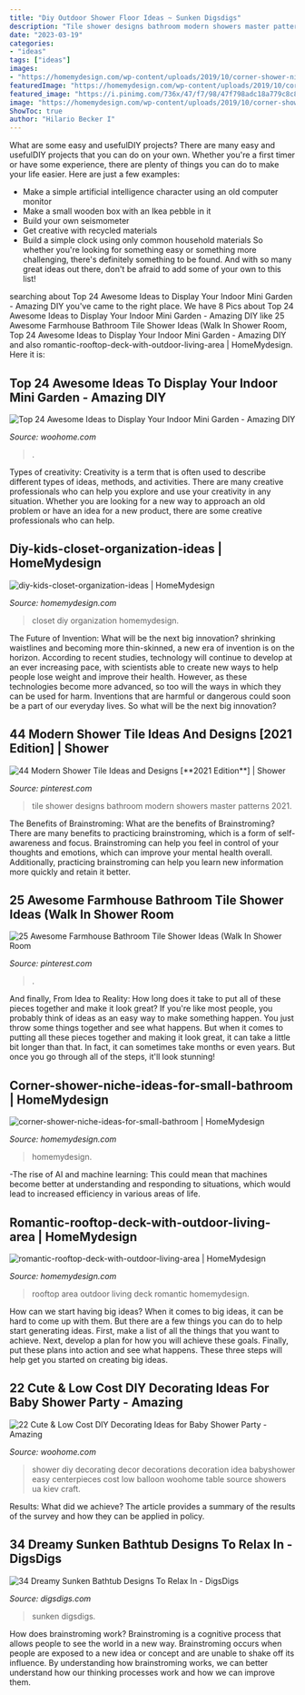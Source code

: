 ```yaml
---
title: "Diy Outdoor Shower Floor Ideas ~ Sunken Digsdigs"
description: "Tile shower designs bathroom modern showers master patterns 2021"
date: "2023-03-19"
categories:
- "ideas"
tags: ["ideas"]
images:
- "https://homemydesign.com/wp-content/uploads/2019/10/corner-shower-niche-ideas-for-small-bathroom.jpg"
featuredImage: "https://homemydesign.com/wp-content/uploads/2019/10/corner-shower-niche-ideas-for-small-bathroom.jpg"
featured_image: "https://i.pinimg.com/736x/47/f7/98/47f798adc18a779c8c81486a1fdf95c8.jpg"
image: "https://homemydesign.com/wp-content/uploads/2019/10/corner-shower-niche-ideas-for-small-bathroom.jpg"
ShowToc: true
author: "Hilario Becker I"
---
```



What are some easy and usefulDIY projects?
There are many easy and usefulDIY projects that you can do on your own. Whether you're a first timer or have some experience, there are plenty of things you can do to make your life easier. Here are just a few examples: 
- Make a simple artificial intelligence character using an old computer monitor 
- Make a small wooden box with an Ikea pebble in it 
- Build your own seismometer 
- Get creative with recycled materials 
- Build a simple clock using only common household materials 
So whether you're looking for something easy or something more challenging, there's definitely something to be found. And with so many great ideas out there, don't be afraid to add some of your own to this list!

	

		
searching about Top 24 Awesome Ideas to Display Your Indoor Mini Garden - Amazing DIY you've came to the right place. We have 8 Pics about Top 24 Awesome Ideas to Display Your Indoor Mini Garden - Amazing DIY like 25 Awesome Farmhouse Bathroom Tile Shower Ideas (Walk In Shower Room, Top 24 Awesome Ideas to Display Your Indoor Mini Garden - Amazing DIY and also romantic-rooftop-deck-with-outdoor-living-area | HomeMydesign. Here it is:
		
    
## Top 24 Awesome Ideas To Display Your Indoor Mini Garden - Amazing DIY

<img loading=lazy src="https://www.woohome.com/wp-content/uploads/2016/04/indoor-garden-projects-7.jpg" onerror="this.onerror=null;this.src='https://tse2.mm.bing.net/th?id=OIP.Jg8ZkFUgalnN1LSGhJEcLQHaPZ&amp;pid=15.1';" alt="Top 24 Awesome Ideas to Display Your Indoor Mini Garden - Amazing DIY">

_Source: woohome.com_

>. 

	

Types of creativity:
Creativity is a term that is often used to describe different types of ideas, methods, and activities. There are many creative professionals who can help you explore and use your creativity in any situation. Whether you are looking for a new way to approach an old problem or have an idea for a new product, there are some creative professionals who can help.

    
## Diy-kids-closet-organization-ideas | HomeMydesign

<img loading=lazy src="https://homemydesign.com/wp-content/uploads/2015/12/diy-kids-closet-organization-ideas.jpg" onerror="this.onerror=null;this.src='https://tse4.mm.bing.net/th?id=OIP.yYpspr1RetT4Sd-WcwkpkAHaLH&amp;pid=15.1';" alt="diy-kids-closet-organization-ideas | HomeMydesign">

_Source: homemydesign.com_

>closet diy organization homemydesign. 

	

The Future of Invention: What will be the next big innovation?
shrinking waistlines and becoming more thin-skinned, a new era of invention is on the horizon. According to recent studies, technology will continue to develop at an ever increasing pace, with scientists able to create new ways to help people lose weight and improve their health. 
However, as these technologies become more advanced, so too will the ways in which they can be used for harm. Inventions that are harmful or dangerous could soon be a part of our everyday lives. So what will be the next big innovation?

    
## 44 Modern Shower Tile Ideas And Designs [**2021 Edition**] | Shower

<img loading=lazy src="https://i.pinimg.com/736x/54/da/a6/54daa69a02e2966661dff21c22ec9ef8.jpg" onerror="this.onerror=null;this.src='https://tse3.mm.bing.net/th?id=OIP.vK5CgcudMDe2ASAtIfUKdQHaLH&amp;pid=15.1';" alt="44 Modern Shower Tile Ideas and Designs [**2021 Edition**] | Shower">

_Source: pinterest.com_

>tile shower designs bathroom modern showers master patterns 2021. 

	

The Benefits of Brainstroming: What are the benefits of Brainstroming?
There are many benefits to practicing brainstroming, which is a form of self-awareness and focus. Brainstroming can help you feel in control of your thoughts and emotions, which can improve your mental health overall. Additionally, practicing brainstroming can help you learn new information more quickly and retain it better.

    
## 25 Awesome Farmhouse Bathroom Tile Shower Ideas (Walk In Shower Room

<img loading=lazy src="https://i.pinimg.com/736x/47/f7/98/47f798adc18a779c8c81486a1fdf95c8.jpg" onerror="this.onerror=null;this.src='https://tse1.mm.bing.net/th?id=OIP.KU5FwvYR4ZW_A8tRq0BhjAHaKs&amp;pid=15.1';" alt="25 Awesome Farmhouse Bathroom Tile Shower Ideas (Walk In Shower Room">

_Source: pinterest.com_

>. 

	

And finally, From Idea to Reality: How long does it take to put all of these pieces together and make it look great?
If you're like most people, you probably think of ideas as an easy way to make something happen. You just throw some things together and see what happens. But when it comes to putting all these pieces together and making it look great, it can take a little bit longer than that. In fact, it can sometimes take months or even years. But once you go through all of the steps, it'll look stunning!

    
## Corner-shower-niche-ideas-for-small-bathroom | HomeMydesign

<img loading=lazy src="https://homemydesign.com/wp-content/uploads/2019/10/corner-shower-niche-ideas-for-small-bathroom.jpg" onerror="this.onerror=null;this.src='https://tse1.mm.bing.net/th?id=OIP.iGmlXk7XMTeja77OllKoMgHaLG&amp;pid=15.1';" alt="corner-shower-niche-ideas-for-small-bathroom | HomeMydesign">

_Source: homemydesign.com_

>homemydesign. 

	

-The rise of AI and machine learning: This could mean that machines become better at understanding and responding to situations, which would lead to increased efficiency in various areas of life.

    
## Romantic-rooftop-deck-with-outdoor-living-area | HomeMydesign

<img loading=lazy src="https://homemydesign.com/wp-content/uploads/2018/04/romantic-rooftop-deck-with-outdoor-living-area.jpg" onerror="this.onerror=null;this.src='https://tse2.mm.bing.net/th?id=OIP.AoNeN6LcrYAfmPKcRtdHXQHaLG&amp;pid=15.1';" alt="romantic-rooftop-deck-with-outdoor-living-area | HomeMydesign">

_Source: homemydesign.com_

>rooftop area outdoor living deck romantic homemydesign. 

	

How can we start having big ideas?
When it comes to big ideas, it can be hard to come up with them. But there are a few things you can do to help start generating ideas. First, make a list of all the things that you want to achieve. Next, develop a plan for how you will achieve these goals. Finally, put these plans into action and see what happens. These three steps will help get you started on creating big ideas.

    
## 22 Cute &amp; Low Cost DIY Decorating Ideas For Baby Shower Party - Amazing

<img loading=lazy src="http://www.woohome.com/wp-content/uploads/2015/04/baby-shower-decor-ideas-woohome-8.jpg" onerror="this.onerror=null;this.src='https://tse4.mm.bing.net/th?id=OIP.tIyiYgPDNsaUxWIPd1IU2AHaL2&amp;pid=15.1';" alt="22 Cute &amp; Low Cost DIY Decorating Ideas for Baby Shower Party - Amazing">

_Source: woohome.com_

>shower diy decorating decor decorations decoration idea babyshower easy centerpieces cost low balloon woohome table source showers ua kiev craft. 

	

Results: What did we achieve?
The article provides a summary of the results of the survey and how they can be applied in policy.

    
## 34 Dreamy Sunken Bathtub Designs To Relax In - DigsDigs

<img loading=lazy src="https://www.digsdigs.com/photos/dreamy-sunken-bathtubs-to-relax-in-18-554x817.jpg" onerror="this.onerror=null;this.src='https://tse1.mm.bing.net/th?id=OIP.EZPsVR1XOr-Q3y1szelN3wHaK7&amp;pid=15.1';" alt="34 Dreamy Sunken Bathtub Designs To Relax In - DigsDigs">

_Source: digsdigs.com_

>sunken digsdigs. 

	

How does brainstroming work?
Brainstroming is a cognitive process that allows people to see the world in a new way. Brainstroming occurs when people are exposed to a new idea or concept and are unable to shake off its influence. By understanding how brainstroming works, we can better understand how our thinking processes work and how we can improve them.

